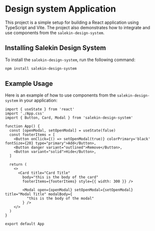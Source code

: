 # Design system Application

This project is a simple setup for building a React application using TypeScript and Vite. The project also demonstrates how to integrate and use components from the `salekin-design-system`.



## Installing Salekin Design System

To install the `salekin-design-system`, run the following command:

```sh
npm install salekin-design-system
```

## Example Usage

Here is an example of how to use components from the `salekin-design-system` in your application:

```tsx
import { useState } from 'react'
import './App.css'
import { Button, Card, Modal } from 'salekin-design-system'

function App() {
  const [openModal, setOpenModal] = useState(false)
  const footerItems = [
    <Button onClick={() => setOpenModal(true)} colorPrimary='black' fontSize={20} type="primary">Add</Button>,
    <Button danger variant="outlined">Remove</Button>,
    <Button variant="solid">Hide</Button>,
  ]

  return (
    <>
      <Card title="Card Title"
        body="this is the body of the card"
        footerItems={footerItems} style={{ width: 300 }} />

        <Modal open={openModal} setOpenModal={setOpenModal} title="Modal Title" modalBody={
          "this is the body of the modal"
        } />
    </>
  )
}

export default App
```